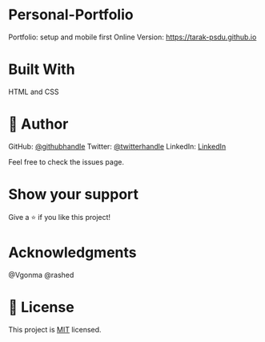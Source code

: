 # Personal-Portfolio
Portfolio: setup and mobile first
Online Version: https://tarak-psdu.github.io

# Built With
HTML and CSS

# 👤 Author
GitHub: [@githubhandle](https://github.com/tarak-psdu)
Twitter: [@twitterhandle](https://twitter.com/AbuTarak10)
LinkedIn: [LinkedIn](https://www.linkedin.com/in/abu-tarak)

Feel free to check the issues page.

# Show your support
Give a ⭐️ if you like this project!

# Acknowledgments
@Vgonma
@rashed

# 📝 License
This project is [MIT](./LICENSE) licensed.

